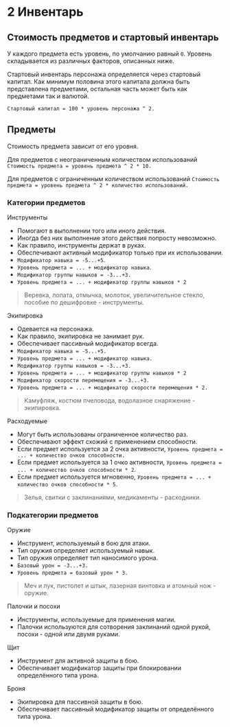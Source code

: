 # 2 Инвентарь

## Стоимость предметов и стартовый инвентарь

У каждого предмета есть уровень, по умолчанию равный `0`.
Уровень складывается из различных факторов, описанных ниже.

Стартовый инвентарь персонажа определяется через стартовый капитал.
Как минимум половина этого капитала должна быть представлена предметами,
остальная часть может быть как предметами так и валютой.

`Стартовый капитал = 100 * уровень персонажа ^ 2.`

## Предметы

Стоимость предмета зависит от его уровня.

Для предметов с неограниченным количеством использований
`Стоимость предмета = уровень предмета ^ 2 * 10.`

Для предметов с ограниченным количеством использований
`Стоимость предмета = уровень предмета ^ 2 * количество использований.`

### Категории предметов

Инструменты
- Помогают в выполнении того или иного действия.
- Иногда без них выполнение этого действия попросту невозможно.
- Как правило, инструменты держат в руках.
- Обеспечивают активный модификатор только при их использовании.
- `Модификатор навыка = -5...+5`.
- `Уровень предмета = ... + модификатор навыка`.
- `Модификатор группы навыков = -3...+3.`
- `Уровень предмета = ... + модификатор группы навыков * 2`

>Веревка, лопата, отмычка, молоток, увеличительное стекло, пособие по дешифровке - инструменты.

Экипировка
- Одевается на персонажа.
- Как правило, экипировка не занимает рук.
- Обеспечивает пассивный модификатор всегда.
- `Модификатор навыка = -5...+5.`
- `Уровень предмета = ... + модификатор навыка.`
- `Модификатор группы навыков = -3...+3.`
- `Уровень предмета = ... + модификатор группы навыков * 2`
- `Модификатор скорости перемещения = -3...+3.`
- `Уровень предмета = ... + модификатор скорости перемещения * 2.`

>Камуфляж, костюм пчеловода, водолазное снаряжение - экипировка.

Расходуемые
- Могут быть использованы ограниченное количество раз.
- Обеспечивают эффект схожий с применением способности.
- Если предмет используется за 2 очка активности, `Уровень предмета = ... + количество очков способности.`
- Если предмет используется за 1 очко активности, `Уровень предмета = ... + количество очков способности * 2`.
- Если предмет используется мгновенно, `Уровень предмета = ... + количество очков способности * 5`.

>Зелья, свитки с заклинаниями, медикаменты - расходники.

### Подкатегории предметов

Оружие
- Инструмент, используемый в бою для атаки.
- Тип оружия определяет используемый навык.
- Тип оружия определяет тип наносимого урона. 
- `Базовый урон = -3...+3.`
- `Уровень предмета = базовый урон * 3.`

>Меч и лук, пистолет и штык, лазерная винтовка и атомный нож - оружие.

Палочки и посохи
- Инструменты, используемые для применения магии.
- Палочки используются для сотворения заклинаний одной рукой, посохи - одной или двумя руками.

Щит
- Инструмент для активной защиты в бою.
- Обеспечивает модификатор защиты при блокировании определённого типа урона.

Броня
- Экипировка для пассивной защиты в бою.
- Обеспечивает пассивный модификатор защиты от определённого типа урона.